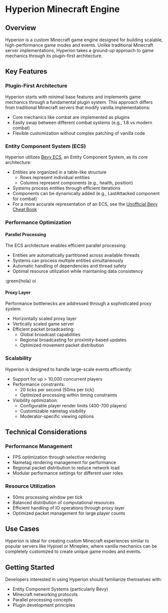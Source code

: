 # Hyperion Minecraft Engine

## Overview

Hyperion is a custom Minecraft game engine designed for building scalable, high-performance game modes and events.
Unlike traditional Minecraft server implementations, Hyperion takes a ground-up approach to game mechanics through its
plugin-first architecture.

## Key Features

### Plugin-First Architecture

Hyperion starts with minimal base features and implements game mechanics through a fundamental plugin system. This
approach differs from traditional Minecraft servers that modify vanilla implementations:

- Core mechanics like combat are implemented as plugins
- Easily swap between different combat systems (e.g., 1.8 vs modern combat)
- Flexible customization without complex patching of vanilla code

### Entity Component System (ECS)

Hyperion utilizes [Bevy ECS](https://bevy.org/), an Entity Component System, as its core architecture:

- Entities are organized in a table-like structure
    - Rows represent individual entities
    - Columns represent components (e.g., health, position)
- Systems process entities through efficient iterations
- Components can be dynamically added (e.g., LastAttacked component for combat)
- For a more accurate representation of an ECS, see the [Unofficial Bevy Cheat Book](https://bevy-cheatbook.github.io/programming/ecs-intro.html)

### Performance Optimization

#### Parallel Processing

The ECS architecture enables efficient parallel processing:

- Entities are automatically partitioned across available threads
- Systems can process multiple entities simultaneously
- Automatic handling of dependencies and thread safety
- Optimal resource utilization while maintaining data consistency

:green{hola} oi

#### Proxy Layer

Performance bottlenecks are addressed through a sophisticated proxy system:

- Horizontally scaled proxy layer
- Vertically scaled game server
- Efficient packet broadcasting:
    - Global broadcast capabilities
    - Regional broadcasting for proximity-based updates
    - Optimized movement packet distribution

### Scalability

Hyperion is designed to handle large-scale events efficiently:

- Support for up > 10,000 concurrent players
- Performance constraints:
    - 20 ticks per second (50ms per tick)
    - Optimized processing within timing constraints
- Visibility optimization:
    - Configurable player render limits (400-700 players)
    - Customizable nametag visibility
    - Moderator-specific viewing options

## Technical Considerations

### Performance Management

- FPS optimization through selective rendering
- Nametag rendering management for performance
- Regional packet distribution to reduce network load
- Modular performance settings for different user roles

### Resource Utilization

- 50ms processing window per tick
- Balanced distribution of computational resources
- Efficient handling of IO operations through proxy layer
- Optimized packet management for large player counts

## Use Cases

Hyperion is ideal for creating custom Minecraft experiences similar to popular servers like Hypixel or Mineplex, where
vanilla mechanics can be completely customized to create unique game modes and events.

## Getting Started

Developers interested in using Hyperion should familiarize themselves with:

- Entity Component Systems (particularly Bevy)
- Minecraft networking protocols
- Parallel processing concepts
- Plugin development principles

